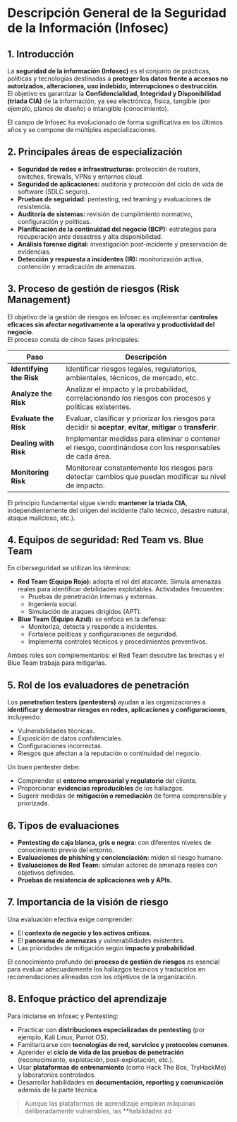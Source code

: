 # Descripción General de la Seguridad de la Información (Infosec)

## 1. Introducción
La **seguridad de la información (Infosec)** es el conjunto de prácticas, políticas y tecnologías destinadas a **proteger los datos frente a accesos no autorizados, alteraciones, uso indebido, interrupciones o destrucción**.  
El objetivo es garantizar la **Confidencialidad, Integridad y Disponibilidad (triada CIA)** de la información, ya sea electrónica, física, tangible (por ejemplo, planos de diseño) o intangible (conocimiento).

El campo de Infosec ha evolucionado de forma significativa en los últimos años y se compone de múltiples especializaciones.

## 2. Principales áreas de especialización
- **Seguridad de redes e infraestructuras:** protección de routers, switches, firewalls, VPNs y entornos cloud.
- **Seguridad de aplicaciones:** auditoría y protección del ciclo de vida de software (SDLC seguro).
- **Pruebas de seguridad:** pentesting, red teaming y evaluaciones de resistencia.
- **Auditoría de sistemas:** revisión de cumplimiento normativo, configuración y políticas.
- **Planificación de la continuidad del negocio (BCP):** estrategias para recuperación ante desastres y alta disponibilidad.
- **Análisis forense digital:** investigación post-incidente y preservación de evidencias.
- **Detección y respuesta a incidentes (IR):** monitorización activa, contención y erradicación de amenazas.

## 3. Proceso de gestión de riesgos (Risk Management)
El objetivo de la gestión de riesgos en Infosec es implementar **controles eficaces sin afectar negativamente a la operativa y productividad del negocio**.  
El proceso consta de cinco fases principales:

| Paso                 | Descripción                                                                                           |
|----------------------|-------------------------------------------------------------------------------------------------------|
| **Identifying the Risk** | Identificar riesgos legales, regulatorios, ambientales, técnicos, de mercado, etc.                    |
| **Analyze the Risk**     | Analizar el impacto y la probabilidad, correlacionando los riesgos con procesos y políticas existentes. |
| **Evaluate the Risk**    | Evaluar, clasificar y priorizar los riesgos para decidir si **aceptar**, **evitar**, **mitigar** o **transferir**. |
| **Dealing with Risk**    | Implementar medidas para eliminar o contener el riesgo, coordinándose con los responsables de cada área. |
| **Monitoring Risk**      | Monitorear constantemente los riesgos para detectar cambios que puedan modificar su nivel de impacto. |

El principio fundamental sigue siendo **mantener la triada CIA**, independientemente del origen del incidente (fallo técnico, desastre natural, ataque malicioso, etc.).

## 4. Equipos de seguridad: Red Team vs. Blue Team
En ciberseguridad se utilizan los términos:

- **Red Team (Equipo Rojo):** adopta el rol del atacante. Simula amenazas reales para identificar debilidades explotables. Actividades frecuentes:
  - Pruebas de penetración internas y externas.
  - Ingeniería social.
  - Simulación de ataques dirigidos (APT).
- **Blue Team (Equipo Azul):** se enfoca en la defensa:
  - Monitoriza, detecta y responde a incidentes.
  - Fortalece políticas y configuraciones de seguridad.
  - Implementa controles técnicos y procedimientos preventivos.

Ambos roles son complementarios: el Red Team descubre las brechas y el Blue Team trabaja para mitigarlas.

## 5. Rol de los evaluadores de penetración
Los **penetration testers (pentesters)** ayudan a las organizaciones a **identificar y demostrar riesgos en redes, aplicaciones y configuraciones**, incluyendo:
- Vulnerabilidades técnicas.
- Exposición de datos confidenciales.
- Configuraciones incorrectas.
- Riesgos que afectan a la reputación o continuidad del negocio.

Un buen pentester debe:
- Comprender el **entorno empresarial y regulatorio** del cliente.
- Proporcionar **evidencias reproducibles** de los hallazgos.
- Sugerir medidas de **mitigación o remediación** de forma comprensible y priorizada.

## 6. Tipos de evaluaciones
- **Pentesting de caja blanca, gris o negra:** con diferentes niveles de conocimiento previo del entorno.
- **Evaluaciones de phishing y concienciación:** miden el riesgo humano.
- **Evaluaciones de Red Team:** simulan actores de amenaza reales con objetivos definidos.
- **Pruebas de resistencia de aplicaciones web y APIs.**

## 7. Importancia de la visión de riesgo
Una evaluación efectiva exige comprender:
- El **contexto de negocio y los activos críticos**.
- El **panorama de amenazas** y vulnerabilidades existentes.
- Las prioridades de mitigación según **impacto y probabilidad**.

El conocimiento profundo del **proceso de gestión de riesgos** es esencial para evaluar adecuadamente los hallazgos técnicos y traducirlos en recomendaciones alineadas con los objetivos de la organización.

## 8. Enfoque práctico del aprendizaje
Para iniciarse en Infosec y Pentesting:
- Practicar con **distribuciones especializadas de pentesting** (por ejemplo, Kali Linux, Parrot OS).
- Familiarizarse con **tecnologías de red, servicios y protocolos comunes**.
- Aprender el **ciclo de vida de las pruebas de penetración** (reconocimiento, explotación, post-explotación, etc.).
- Usar **plataformas de entrenamiento** (como Hack The Box, TryHackMe) y laboratorios controlados.
- Desarrollar habilidades en **documentación, reporting y comunicación** además de la parte técnica.

> Aunque las plataformas de aprendizaje emplean máquinas deliberadamente vulnerables, las **habilidades ad
